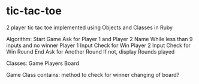 # tic-tac-toe
2 player tic tac toe implemented using Objects and Classes in Ruby


Algorithm:
Start Game
Ask for Player 1 and Player 2 Name
While less than 9 inputs and no winner
Player 1 Input
Check for Win
Player 2 Input
Check for Win
Round End
Ask for Another Round
If not, display Rounds played

Classes:
Game 
Players
Board


Game Class contains:
method to check for winner
changing of board?

